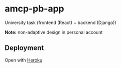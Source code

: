 # amcp-pb-app
University task (frontend (React) + backend (Django))

**Note:** non-adaptive design in personal account

## Deployment 
Open with [Heroku](https://amcp-pb.herokuapp.com/)
